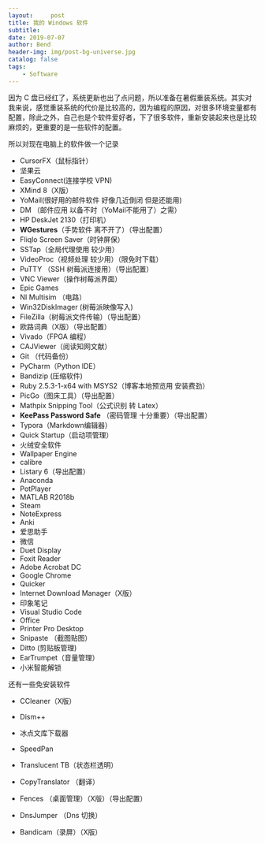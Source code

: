 ```yaml
---
layout:     post
title: 我的 Windows 软件
subtitle:
date: 2019-07-07
author: Bend
header-img: img/post-bg-universe.jpg
catalog: false
tags:
    - Software
---
```


因为 C 盘已经红了，系统更新也出了点问题，所以准备在暑假重装系统。其实对我来说，感觉重装系统的代价是比较高的，因为编程的原因，对很多环境变量都有配置，除此之外，自己也是个软件爱好者，下了很多软件，重新安装起来也是比较麻烦的，更重要的是一些软件的配置。

所以对现在电脑上的软件做一个记录

-   CursorFX（鼠标指针）
-   坚果云
-   EasyConnect(连接学校 VPN)
-   XMind 8（X版）
-   YoMail(很好用的邮件软件 好像几近倒闭 但是还能用)
-   DM （邮件应用 以备不时（YoMail不能用了）之需）
-   HP DeskJet 2130（打印机）
-   **WGestures**（手势软件 离不开了）（导出配置）
-   Fliqlo Screen Saver（时钟屏保）
-   SSTap（全局代理使用 较少用）
-   VideoProc（视频处理 较少用）（限免时下载）
-   PuTTY （SSH 树莓派连接用）（导出配置）
-   VNC Viewer（操作树莓派界面）
-   Epic Games
-   NI Multisim （电路）
-   Win32DiskImager (树莓派映像写入)
-   FileZilla（树莓派文件传输）（导出配置）
-   欧路词典（X版）（导出配置）
-   Vivado（FPGA 编程）
-   CAJViewer（阅读知网文献）
-   Git （代码备份）
-   PyCharm（Python IDE）
-   Bandizip (压缩软件)
-   Ruby 2.5.3-1-x64 with MSYS2（博客本地预览用 安装费劲）
-   PicGo（图床工具）（导出配置）
-   Mathpix Snipping Tool（公式识别 转 Latex）
-   **KeePass Password Safe** （密码管理 十分重要）（导出配置）
-   Typora（Markdown编辑器）
-   Quick Startup（启动项管理）
-   火绒安全软件
-   Wallpaper Engine
-   calibre
-   Listary 6（导出配置）
-   Anaconda
-   PotPlayer
-   MATLAB R2018b
-   Steam
-   NoteExpress
-   Anki
-   爱思助手
-   微信
-   Duet Display
-   Foxit Reader
-   Adobe Acrobat DC
-   Google Chrome
-   Quicker
-   Internet Download Manager（X版）
-   印象笔记
-   Visual Studio Code
-   Office
-   Printer Pro Desktop
-   Snipaste （截图贴图）
-   Ditto (剪贴板管理)
-   EarTrumpet（音量管理）
-   小米智能解锁

还有一些免安装软件

-   CCleaner（X版）

-   Dism++

-   冰点文库下载器

-   SpeedPan

-   Translucent TB（状态栏透明）

-   CopyTranslator （翻译）

-   Fences （桌面管理）（X版）（导出配置）

-   DnsJumper （Dns 切换）

-   Bandicam（录屏）（X版）

    